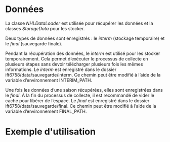 # Données

La classe _NHLDataLoader_ est utilisée pour récupérer les données et la classes _StorageData_ pour les stocker. 

Deux types de données sont enregistrés : le _interm_ (stockage temporaire) et le _final_ (sauvegarde finale).

Pendant la récupération des données, le _interm_ est utilisé pour les stocker temporairement. Cela permet d’exécuter le processus de collecte en plusieurs étapes sans devoir télécharger plusieurs fois les mêmes informations. Le _interm_ est enregistré dans le dossier ift6758/data/sauvegarde/interm. Ce chemin peut être modifié à l’aide de la variable d’environnement INTERIM_PATH.

Une fois les données d’une saison récupérées, elles sont enregistrées dans le _final_. À la fin du processus de collecte, il est recommandé de vider le cache pour libérer de l’espace. Le _final_ est enregistré dans le dossier ift6758/data/sauvegarde/final. Ce chemin peut être modifié à l’aide de la variable d’environnement FINAL_PATH.


# Exemple d'utilisation
